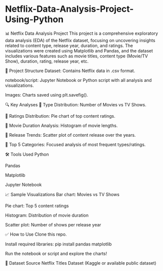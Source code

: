# Netflix-Data-Analysis-Project-Using-Python

📊 Netflix Data Analysis Project
This project is a comprehensive exploratory data analysis (EDA) of the Netflix dataset, focusing on uncovering insights related to content type, release year, duration, and ratings. The visualizations were created using Matplotlib and Pandas, and the dataset includes various features such as movie titles, content type (Movie/TV Show), duration, rating, release year, etc.

📁 Project Structure
Dataset: Contains Netflix data in .csv format.

notebook/script: Jupyter Notebook or Python script with all analysis and visualizations.

Images: Charts saved using plt.savefig().

🔍 Key Analyses
📌 Type Distribution: Number of Movies vs TV Shows.

📌 Ratings Distribution: Pie chart of top content ratings.

📌 Movie Duration Analysis: Histogram of movie lengths.

📌 Release Trends: Scatter plot of content release over the years.

📌 Top 5 Categories: Focused analysis of most frequent types/ratings.

🛠️ Tools Used
Python

Pandas

Matplotlib

Jupyter Notebook

📈 Sample Visualizations
Bar chart: Movies vs TV Shows

Pie chart: Top 5 content ratings

Histogram: Distribution of movie duration

Scatter plot: Number of shows per release year

✅ How to Use
Clone this repo.

Install required libraries: pip install pandas matplotlib

Run the notebook or script and explore the charts!

📌 Dataset Source
Netflix Titles Dataset (Kaggle or available public dataset)

